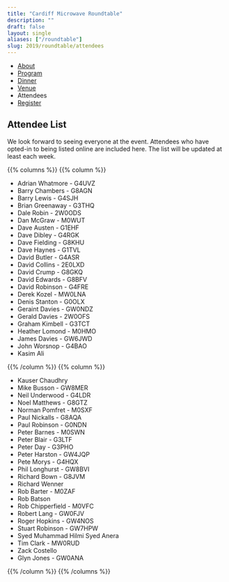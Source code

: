 ```yaml
---
title: "Cardiff Microwave Roundtable"
description: ""
draft: false
layout: single
aliases: ["/roundtable"]
slug: 2019/roundtable/attendees
---
```


<div class="tabs is-centered">
    <ul>
        <li><a href="/events/2019/roundtable">About</a></li>
        <li><a href="/events/2019/roundtable/program">Program</a></li>
        <li><a href="/events/2019/roundtable/dinner">Dinner</a></li>
        <li><a href="/events/2019/roundtable/venue">Venue</a></li>
        <li class=is-active><a>Attendees</a></li>
        <li><a href="/events/2019/roundtable/register">Register</a></li>
    </ul>
</div>
 
## Attendee List 

We look forward to seeing everyone at the event. Attendees who have opted-in to being listed online are included here. The list will be updated at least each week.

{{% columns %}}
{{% column %}}

* Adrian Whatmore - G4UVZ
* Barry Chambers - G8AGN
* Barry Lewis - G4SJH
* Brian Greenaway - G3THQ
* Dale Robin - 2W0ODS
* Dan McGraw - M0WUT
* Dave Austen - G1EHF
* Dave Dibley - G4RGK
* Dave Fielding - G8KHU
* Dave Haynes - G1TVL
* David Butler - G4ASR
* David Collins - 2E0LXD
* David Crump - G8GKQ
* David Edwards - G8BFV
* David Robinson - G4FRE
* Derek Kozel - MW0LNA
* Denis Stanton - G0OLX
* Geraint Davies - GW0NDZ
* Gerald Davies - 2W0OFS
* Graham Kimbell - G3TCT
* Heather Lomond - M0HMO
* James Davies - GW6JWD
* John Worsnop - G4BAO
* Kasim Ali

{{% /column %}}
{{% column %}}
  
* Kauser Chaudhry
* Mike Busson - GW8MER
* Neil Underwood - G4LDR
* Noel Matthews - G8GTZ
* Norman Pomfret - M0SXF
* Paul Nickalls - G8AQA
* Paul Robinson - G0NDN
* Peter Barnes - M0SWN
* Peter Blair - G3LTF
* Peter Day - G3PHO
* Peter Harston - GW4JQP
* Pete Morys - G4HQX
* Phil Longhurst - GW8BVI
* Richard Bown - G8JVM
* Richard Wenner
* Rob Barter - M0ZAF
* Rob Batson
* Rob Chipperfield - M0VFC
* Robert Lang - GW0FJV
* Roger Hopkins - GW4NOS
* Stuart Robinson - GW7HPW
* Syed Muhammad Hilmi Syed Anera
* Tim Clark - MW0RUD
* Zack Costello
* Glyn Jones - GW0ANA

{{% /column %}}
{{% /columns %}}
